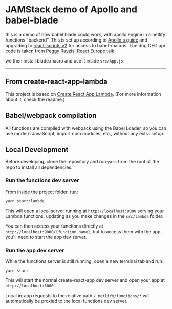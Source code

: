# JAMStack demo of Apollo and babel-blade

this is a demo of how babel blade could work, with apollo engine in a netlify functions "backend". This is set up according to [Apollo's guide](https://blog.apollographql.com/deploy-a-fullstack-apollo-app-with-netlify-45a7dfd51b0b) and upgrading to [react-scripts v2](https://github.com/facebook/create-react-app/issues/5103) for access to babel-macros. The dog CEO api code is taken from [Peggy Rayzis' React Europe talk](https://github.com/peggyrayzis/react-europe-apollo).

we then install blade.macro and use it inside `src/App.js`

---

## From create-react-app-lambda

This project is based on [Create React App Lambda](https://github.com/netlify/create-react-app-lambda). (For more information about it, check the readme.)

## Babel/webpack compilation

All functions are compiled with webpack using the Babel Loader, so you can use modern JavaScript, import npm modules, etc., without any extra setup.

## Local Development

Before developing, clone the repository and run `yarn` from the root of the repo to install all dependencies.

### Run the functions dev server

From inside the project folder, run:

```
yarn start:lambda
```

This will open a local server running at `http://localhost:9000` serving your Lambda functions, updating as you make changes in the `src/lambda` folder.

You can then access your functions directly at `http://localhost:9000/{function_name}`, but to access them with the app, you'll need to start the app dev server.

### Run the app dev server

While the functions server is still running, open a new terminal tab and run:

```
yarn start
```

This will start the normal create-react-app dev server and open your app at `http://localhost:3000`.

Local in-app requests to the relative path `/.netlify/functions/*` will automatically be proxied to the local functions dev server.
